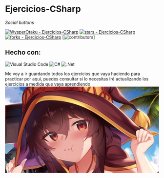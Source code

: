 # Ejercicios-CSharp

_Social buttons_

[![WysperOtaku - Ejercicios-CSharp](https://img.shields.io/static/v1?label=WysperOtaku&message=Ejercicios-CSharp&color=green&logo=github)](https://github.com/WysperOtaku/Ejercicios-CSharp "Go to GitHub repo")
[![stars - Ejercicios-CSharp](https://img.shields.io/github/stars/WysperOtaku/Ejercicios-CSharp?style=social)](https://github.com/WysperOtaku/Ejercicios-CSharp)
[![forks - Ejercicios-CSharp](https://img.shields.io/github/forks/WysperOtaku/Ejercicios-CSharp?style=social)](https://github.com/WysperOtaku/Ejercicios-CSharp)
[![contributors](https://img.shields.io/github/contributors/WysperOtaku/Ejercicios-CSharp)]


## Hecho con:
![Visual Studio Code](https://img.shields.io/badge/Visual%20Studio%20Code-0078d7.svg?style=for-the-badge&logo=visual-studio-code&logoColor=white)
![C#](https://img.shields.io/badge/c%23-%23239120.svg?style=for-the-badge&logo=c-sharp&logoColor=white)
![.Net](https://img.shields.io/badge/.NET-5C2D91?style=for-the-badge&logo=.net&logoColor=white)

Me voy a ir guardando todos los ejercicios que vaya haciendo para practicar por aqui, puedes consultar si lo necesitas
Iré actualizando los ejercicios a medida que vaya aprendiendo
![Ups, no carga!](https://github.com/WysperOtaku/Ejercicios-CSharp/blob/5638200d2e4726ce81257647216ff92014205cbc/img/banner.jpg)


